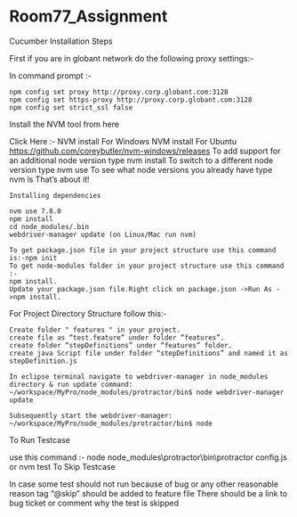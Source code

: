 # Room77_Assignment

Cucumber Installation Steps

First if you are in globant network do the following proxy settings:-

In command prompt :-

    npm config set proxy http://proxy.corp.globant.com:3128
    npm config set https-proxy http://proxy.corp.globant.com:3128
    npm config set strict_ssl false

Install the NVM tool from here

Click Here :-
NVM install For Windows
NVM install For Ubuntu
https://github.com/coreybutler/nvm-windows/releases
    To add support for an additional node version type nvm install <version>
    To switch to a different node version type nvm use <version>
    To see what node versions you already have type nvm ls
    That’s about it!

    Installing dependencies

    nvm use 7.8.0
    npm install
    cd node_modules/.bin
    webdriver-manager update (on Linux/Mac run nvm)

    To get package.json file in your project structure use this command is:-npm init
    To get node-modules folder in your project structure use this command :-
    npm install.
    Update your package.json file.Right click on package.json ->Run As ->npm install.

For Project Directory Structure follow this:-

    Create folder " features " in your project.
    create file as “test.feature” under folder “features”.
    create folder “stepDefinitions” under “features” folder.
    create java Script file under folder “stepDefinitions” and named it as stepDefinition.js

    In eclipse terminal navigate to webdriver-manager in node_modules directory & run update command: ~/workspace/MyPro/node_modules/protractor/bin$ node webdriver-manager update

    Subsequently start the webdriver-manager: ~/workspace/MyPro/node_modules/protractor/bin$ node

To Run Testcase

use this command :- node node_modules\protractor\bin\protractor config.js or nvm test
To Skip Testcase

In case some test should not run because of bug or any other reasonable reason tag “@skip” should be added to feature file There should be a link to bug ticket or comment why the test is skipped
